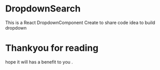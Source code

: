 # DropdownSearch
This is a React DropdownComponent
Create to share code idea to build dropdown

# Thankyou for reading
hope it will has a benefit to you .
